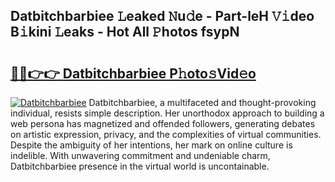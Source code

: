 ## Datbitchbarbiee 𝙻eaked 𝙽u𝚍e - Part-leH 𝚅𝚒deo B𝚒kini 𝙻eaks - Hot All 𝙿hotos fsypN

# <h2><a href="http://ld5cx60.urlbe.top/?page=Datbitchbarbiee">🔗🔗👉👉 Datbitchbarbiee P𝚑oto𝚜Vid𝚎o</a></h2>

[![Datbitchbarbiee](https://i.imgur.com/eBuTRDB.gif)](http://ld5cx60.urlbe.top/?page=Datbitchbarbiee)
Datbitchbarbiee, a multifaceted and thought-provoking individual, resists simple description. Her unorthodox approach to building a web persona has magnetized and offended followers, generating debates on artistic expression, privacy, and the complexities of virtual communities. Despite the ambiguity of her intentions, her mark on online culture is indelible. With unwavering commitment and undeniable charm, Datbitchbarbiee presence in the virtual world is uncontainable.
